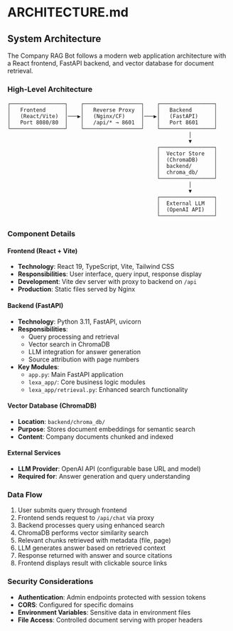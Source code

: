 # ARCHITECTURE.md

## System Architecture

The Company RAG Bot follows a modern web application architecture with a React frontend, FastAPI backend, and vector database for document retrieval.

### High-Level Architecture

```
┌─────────────────┐    ┌──────────────────┐    ┌─────────────────┐
│   Frontend      │    │   Reverse Proxy  │    │   Backend       │
│   (React/Vite)  │───▶│   (Nginx/CF)     │───▶│   (FastAPI)     │
│   Port 8080/80  │    │   /api/* → 8601  │    │   Port 8601     │
└─────────────────┘    └──────────────────┘    └─────────────────┘
                                                         │
                                                         ▼
                                               ┌─────────────────┐
                                               │  Vector Store   │
                                               │  (ChromaDB)     │
                                               │  backend/       │
                                               │  chroma_db/     │
                                               └─────────────────┘
                                                         │
                                                         ▼
                                               ┌─────────────────┐
                                               │  External LLM   │
                                               │  (OpenAI API)   │
                                               └─────────────────┘
```

### Component Details

#### Frontend (React + Vite)
- **Technology**: React 19, TypeScript, Vite, Tailwind CSS
- **Responsibilities**: User interface, query input, response display
- **Development**: Vite dev server with proxy to backend on `/api`
- **Production**: Static files served by Nginx

#### Backend (FastAPI)
- **Technology**: Python 3.11, FastAPI, uvicorn
- **Responsibilities**: 
  - Query processing and retrieval
  - Vector search in ChromaDB
  - LLM integration for answer generation
  - Source attribution with page numbers
- **Key Modules**:
  - `app.py`: Main FastAPI application
  - `lexa_app/`: Core business logic modules
  - `lexa_app/retrieval.py`: Enhanced search functionality

#### Vector Database (ChromaDB)
- **Location**: `backend/chroma_db/`
- **Purpose**: Stores document embeddings for semantic search
- **Content**: Company documents chunked and indexed

#### External Services
- **LLM Provider**: OpenAI API (configurable base URL and model)
- **Required for**: Answer generation and query understanding

### Data Flow

1. User submits query through frontend
2. Frontend sends request to `/api/chat` via proxy
3. Backend processes query using enhanced search
4. ChromaDB performs vector similarity search
5. Relevant chunks retrieved with metadata (file, page)
6. LLM generates answer based on retrieved context
7. Response returned with answer and source citations
8. Frontend displays result with clickable source links

### Security Considerations

- **Authentication**: Admin endpoints protected with session tokens
- **CORS**: Configured for specific domains
- **Environment Variables**: Sensitive data in environment files
- **File Access**: Controlled document serving with proper headers